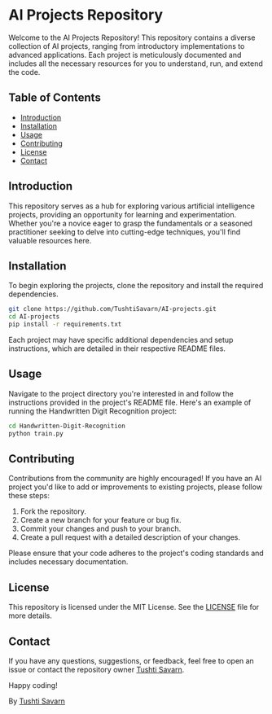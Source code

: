 # AI Projects Repository

Welcome to the AI Projects Repository! This repository contains a diverse collection of AI projects, ranging from introductory implementations to advanced applications. Each project is meticulously documented and includes all the necessary resources for you to understand, run, and extend the code.

## Table of Contents

- [Introduction](#introduction)
- [Installation](#installation)
- [Usage](#usage)
- [Contributing](#contributing)
- [License](#license)
- [Contact](#contact)

## Introduction

This repository serves as a hub for exploring various artificial intelligence projects, providing an opportunity for learning and experimentation. Whether you're a novice eager to grasp the fundamentals or a seasoned practitioner seeking to delve into cutting-edge techniques, you'll find valuable resources here.



## Installation

To begin exploring the projects, clone the repository and install the required dependencies.

```bash
git clone https://github.com/TushtiSavarn/AI-projects.git
cd AI-projects
pip install -r requirements.txt
```

Each project may have specific additional dependencies and setup instructions, which are detailed in their respective README files.

## Usage

Navigate to the project directory you're interested in and follow the instructions provided in the project's README file. Here's an example of running the Handwritten Digit Recognition project:

```bash
cd Handwritten-Digit-Recognition
python train.py
```

## Contributing

Contributions from the community are highly encouraged! If you have an AI project you'd like to add or improvements to existing projects, please follow these steps:

1. Fork the repository.
2. Create a new branch for your feature or bug fix.
3. Commit your changes and push to your branch.
4. Create a pull request with a detailed description of your changes.

Please ensure that your code adheres to the project's coding standards and includes necessary documentation.

## License

This repository is licensed under the MIT License. See the [LICENSE](LICENSE) file for more details.

## Contact

If you have any questions, suggestions, or feedback, feel free to open an issue or contact the repository owner [Tushti Savarn](https://github.com/TushtiSavarn).

Happy coding!



By [Tushti Savarn](https://github.com/TushtiSavarn)


